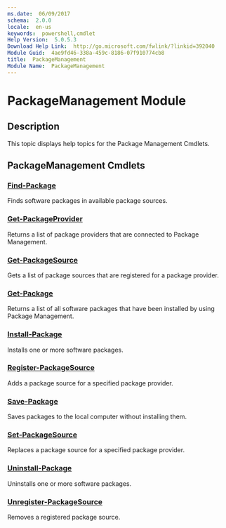 ```yaml
---
ms.date:  06/09/2017
schema:  2.0.0
locale:  en-us
keywords:  powershell,cmdlet
Help Version:  5.0.5.3
Download Help Link:  http://go.microsoft.com/fwlink/?linkid=392040
Module Guid:  4ae9fd46-338a-459c-8186-07f910774cb8
title:  PackageManagement
Module Name:  PackageManagement
---
```

# PackageManagement Module

## Description
This topic displays help topics for the Package Management Cmdlets.

## PackageManagement Cmdlets

### [Find-Package](Find-Package.md)

Finds software packages in available package sources.


### [Get-PackageProvider](Get-PackageProvider.md)

Returns a list of package providers that are connected to Package Management.


### [Get-PackageSource](Get-PackageSource.md)

Gets a list of package sources that are registered for a package provider.


### [Get-Package](Get-Package.md)

Returns a list of all software packages that have been installed by using Package Management.

### [Install-Package](Install-Package.md)

Installs one or more software packages.


### [Register-PackageSource](Register-PackageSource.md)

Adds a package source for a specified package provider.


### [Save-Package](Save-Package.md)

Saves packages to the local computer without installing them.


### [Set-PackageSource](Set-PackageSource.md)

Replaces a package source for a specified package provider.


### [Uninstall-Package](Uninstall-Package.md)

Uninstalls one or more software packages.


### [Unregister-PackageSource](Unregister-PackageSource.md)

Removes a registered package source.